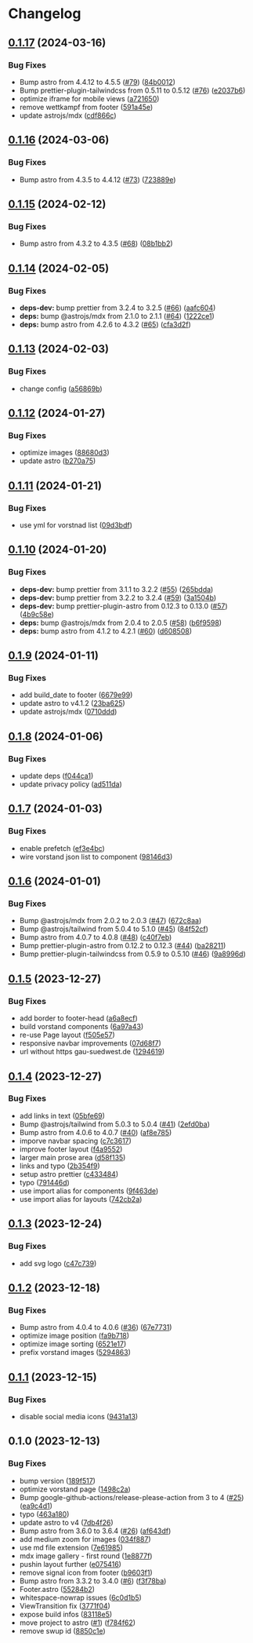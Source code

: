 # Changelog

## [0.1.17](https://github.com/argepasing/grabenfleck-web/compare/v0.1.16...v0.1.17) (2024-03-16)


### Bug Fixes

* Bump astro from 4.4.12 to 4.5.5 ([#79](https://github.com/argepasing/grabenfleck-web/issues/79)) ([84b0012](https://github.com/argepasing/grabenfleck-web/commit/84b001291f33214b25a3a0bdee4a138ce77974fa))
* Bump prettier-plugin-tailwindcss from 0.5.11 to 0.5.12 ([#76](https://github.com/argepasing/grabenfleck-web/issues/76)) ([e2037b6](https://github.com/argepasing/grabenfleck-web/commit/e2037b695b6b5f9fea8c5b668637768ea7c77a47))
* optimize iframe for mobile views ([a721650](https://github.com/argepasing/grabenfleck-web/commit/a72165057147e53d1de3269dae56d1b36a82b43e))
* remove wettkampf from footer ([591a45e](https://github.com/argepasing/grabenfleck-web/commit/591a45e7d6ed126a5c80dae172ab2b46fe7290e6))
* update astrojs/mdx ([cdf866c](https://github.com/argepasing/grabenfleck-web/commit/cdf866c7d57d302fb44453837ca378810b01d317))

## [0.1.16](https://github.com/argepasing/grabenfleck-web/compare/v0.1.15...v0.1.16) (2024-03-06)


### Bug Fixes

* Bump astro from 4.3.5 to 4.4.12 ([#73](https://github.com/argepasing/grabenfleck-web/issues/73)) ([723889e](https://github.com/argepasing/grabenfleck-web/commit/723889e1a5a00f85413e999296444a7687b788fc))

## [0.1.15](https://github.com/argepasing/grabenfleck-web/compare/v0.1.14...v0.1.15) (2024-02-12)


### Bug Fixes

* Bump astro from 4.3.2 to 4.3.5 ([#68](https://github.com/argepasing/grabenfleck-web/issues/68)) ([08b1bb2](https://github.com/argepasing/grabenfleck-web/commit/08b1bb27f71c823915f8c87a9ce136167b61d5a6))

## [0.1.14](https://github.com/argepasing/grabenfleck-web/compare/v0.1.13...v0.1.14) (2024-02-05)


### Bug Fixes

* **deps-dev:** bump prettier from 3.2.4 to 3.2.5 ([#66](https://github.com/argepasing/grabenfleck-web/issues/66)) ([aafc604](https://github.com/argepasing/grabenfleck-web/commit/aafc60455856e6326db1f9c9bf524315f82ded8c))
* **deps:** bump @astrojs/mdx from 2.1.0 to 2.1.1 ([#64](https://github.com/argepasing/grabenfleck-web/issues/64)) ([1222ce1](https://github.com/argepasing/grabenfleck-web/commit/1222ce153e8303681465c889bc16de70055a454f))
* **deps:** bump astro from 4.2.6 to 4.3.2 ([#65](https://github.com/argepasing/grabenfleck-web/issues/65)) ([cfa3d2f](https://github.com/argepasing/grabenfleck-web/commit/cfa3d2faf4c7fb36d655570e983c25ae017c1333))

## [0.1.13](https://github.com/argepasing/grabenfleck-web/compare/v0.1.12...v0.1.13) (2024-02-03)


### Bug Fixes

* change config ([a56869b](https://github.com/argepasing/grabenfleck-web/commit/a56869b00ac86405c566e3de479b1d5a25edd847))

## [0.1.12](https://github.com/argepasing/grabenfleck-web/compare/v0.1.11...v0.1.12) (2024-01-27)


### Bug Fixes

* optimize images ([88680d3](https://github.com/argepasing/grabenfleck-web/commit/88680d3634bd18efcdd053dcf44a1e10d1687f36))
* update astro ([b270a75](https://github.com/argepasing/grabenfleck-web/commit/b270a75c40f310424fac4556ba544db33fbaa1c1))

## [0.1.11](https://github.com/argepasing/grabenfleck-web/compare/v0.1.10...v0.1.11) (2024-01-21)


### Bug Fixes

* use yml for vorstnad list ([09d3bdf](https://github.com/argepasing/grabenfleck-web/commit/09d3bdfb3d83886ef4db419856cc82dacaf2ed72))

## [0.1.10](https://github.com/argepasing/grabenfleck-web/compare/v0.1.9...v0.1.10) (2024-01-20)


### Bug Fixes

* **deps-dev:** bump prettier from 3.1.1 to 3.2.2 ([#55](https://github.com/argepasing/grabenfleck-web/issues/55)) ([265bdda](https://github.com/argepasing/grabenfleck-web/commit/265bddaf30df13fcae8ea44d4cfd67dda7c7c761))
* **deps-dev:** bump prettier from 3.2.2 to 3.2.4 ([#59](https://github.com/argepasing/grabenfleck-web/issues/59)) ([3a1504b](https://github.com/argepasing/grabenfleck-web/commit/3a1504b9a8606d4dd03eba953b2c46de7a9c38af))
* **deps-dev:** bump prettier-plugin-astro from 0.12.3 to 0.13.0 ([#57](https://github.com/argepasing/grabenfleck-web/issues/57)) ([4b9c58e](https://github.com/argepasing/grabenfleck-web/commit/4b9c58e8e91b697b60578f237edc1145fba5024d))
* **deps:** bump @astrojs/mdx from 2.0.4 to 2.0.5 ([#58](https://github.com/argepasing/grabenfleck-web/issues/58)) ([b6f9598](https://github.com/argepasing/grabenfleck-web/commit/b6f959839b4b567c28fa3918883d221d867f30e3))
* **deps:** bump astro from 4.1.2 to 4.2.1 ([#60](https://github.com/argepasing/grabenfleck-web/issues/60)) ([d608508](https://github.com/argepasing/grabenfleck-web/commit/d6085085d7cb8e71f4c1636c5d5ba42e678a8f57))

## [0.1.9](https://github.com/argepasing/grabenfleck-web/compare/v0.1.8...v0.1.9) (2024-01-11)


### Bug Fixes

* add build_date to footer ([6679e99](https://github.com/argepasing/grabenfleck-web/commit/6679e993235f17fa679e3f24fdf08dd33101107a))
* update astro to v4.1.2 ([23ba625](https://github.com/argepasing/grabenfleck-web/commit/23ba625423313f1ae1aa5d501f5b1df34e339992))
* update astrojs/mdx ([0710ddd](https://github.com/argepasing/grabenfleck-web/commit/0710ddd6446a4c327b14ff7ec3b988f1682a8175))

## [0.1.8](https://github.com/argepasing/grabenfleck-web/compare/v0.1.7...v0.1.8) (2024-01-06)


### Bug Fixes

* update deps ([f044ca1](https://github.com/argepasing/grabenfleck-web/commit/f044ca10995a6f3962eb1e66a1e6caf81a8be5ec))
* update privacy policy ([ad511da](https://github.com/argepasing/grabenfleck-web/commit/ad511da2aa11996ddabd18fce57d4779962c1fd7))

## [0.1.7](https://github.com/argepasing/grabenfleck-web/compare/v0.1.6...v0.1.7) (2024-01-03)


### Bug Fixes

* enable prefetch ([ef3e4bc](https://github.com/argepasing/grabenfleck-web/commit/ef3e4bc7c395bb558ab4ded93e48b14dfcd1c29a))
* wire vorstand json list to component ([98146d3](https://github.com/argepasing/grabenfleck-web/commit/98146d38009be2ab968a75393fb78c979b487033))

## [0.1.6](https://github.com/argepasing/grabenfleck-web/compare/v0.1.5...v0.1.6) (2024-01-01)


### Bug Fixes

* Bump @astrojs/mdx from 2.0.2 to 2.0.3 ([#47](https://github.com/argepasing/grabenfleck-web/issues/47)) ([672c8aa](https://github.com/argepasing/grabenfleck-web/commit/672c8aa245d59a8053127ea8c3db7efcf6d94b2b))
* Bump @astrojs/tailwind from 5.0.4 to 5.1.0 ([#45](https://github.com/argepasing/grabenfleck-web/issues/45)) ([84f52cf](https://github.com/argepasing/grabenfleck-web/commit/84f52cfd434b0e9e854a6c0414624dc9bb2ff65f))
* Bump astro from 4.0.7 to 4.0.8 ([#48](https://github.com/argepasing/grabenfleck-web/issues/48)) ([c40f7eb](https://github.com/argepasing/grabenfleck-web/commit/c40f7eb386cd35c37503452be28ba75d69d740ec))
* Bump prettier-plugin-astro from 0.12.2 to 0.12.3 ([#44](https://github.com/argepasing/grabenfleck-web/issues/44)) ([ba28211](https://github.com/argepasing/grabenfleck-web/commit/ba28211b3b6316f015e28dc9c3a0dbae5390db3f))
* Bump prettier-plugin-tailwindcss from 0.5.9 to 0.5.10 ([#46](https://github.com/argepasing/grabenfleck-web/issues/46)) ([9a8996d](https://github.com/argepasing/grabenfleck-web/commit/9a8996dc72b22dd522d179895cbfad988b754c50))

## [0.1.5](https://github.com/argepasing/grabenfleck-web/compare/v0.1.4...v0.1.5) (2023-12-27)


### Bug Fixes

* add border to footer-head ([a6a8ecf](https://github.com/argepasing/grabenfleck-web/commit/a6a8ecf566f80313a565a4779bab775641dd1845))
* build vorstand components ([6a97a43](https://github.com/argepasing/grabenfleck-web/commit/6a97a432df6db007d3d344c5f56d7f33e630c1cf))
* re-use Page layout ([f505e57](https://github.com/argepasing/grabenfleck-web/commit/f505e57c1a27dafee362869b0e464f7e742542a6))
* responsive navbar improvements ([07d68f7](https://github.com/argepasing/grabenfleck-web/commit/07d68f7f8c9e0b81135301b768f12e4bde232c4f))
* url without https gau-suedwest.de ([1294619](https://github.com/argepasing/grabenfleck-web/commit/12946192d0946f700d2f5cb6165f6aeba313d8a2))

## [0.1.4](https://github.com/argepasing/grabenfleck-web/compare/v0.1.3...v0.1.4) (2023-12-27)


### Bug Fixes

* add links in text ([05bfe69](https://github.com/argepasing/grabenfleck-web/commit/05bfe69d5e4bfc515c75b63bb88139da00486008))
* Bump @astrojs/tailwind from 5.0.3 to 5.0.4 ([#41](https://github.com/argepasing/grabenfleck-web/issues/41)) ([2efd0ba](https://github.com/argepasing/grabenfleck-web/commit/2efd0ba80b3dc89836b137372b2978b886c7a959))
* Bump astro from 4.0.6 to 4.0.7 ([#40](https://github.com/argepasing/grabenfleck-web/issues/40)) ([af8e785](https://github.com/argepasing/grabenfleck-web/commit/af8e7854f1b38196694dba0e969cd4ad3ac02f97))
* imporve navbar spacing ([c7c3617](https://github.com/argepasing/grabenfleck-web/commit/c7c361789a9341cef90b1b1798917fec7bfcb630))
* improve footer layout ([f4a9552](https://github.com/argepasing/grabenfleck-web/commit/f4a95522e1f85ddea163510b0b3a8d4cc67b4f67))
* larger main prose area ([d58f135](https://github.com/argepasing/grabenfleck-web/commit/d58f135e789035e05cd3576081d5cf366a9e3b27))
* links and typo ([2b354f9](https://github.com/argepasing/grabenfleck-web/commit/2b354f9560b4b82d5fab928940a7f493b5e78f09))
* setup astro prettier ([c433484](https://github.com/argepasing/grabenfleck-web/commit/c433484b189e098faa8a71dd53f1c7d8e5b64500))
* typo ([791446d](https://github.com/argepasing/grabenfleck-web/commit/791446dbdd1a3d602c841b2b7073a2b4ae1192df))
* use import alias for components ([9f463de](https://github.com/argepasing/grabenfleck-web/commit/9f463de9279df22aa57834eb2dcf1a577f9ccb4b))
* use import alias for layouts ([742cb2a](https://github.com/argepasing/grabenfleck-web/commit/742cb2a341460586ad0041768e67100194e9f255))

## [0.1.3](https://github.com/argepasing/grabenfleck-web/compare/v0.1.2...v0.1.3) (2023-12-24)


### Bug Fixes

* add svg logo ([c47c739](https://github.com/argepasing/grabenfleck-web/commit/c47c7396a46c2f30b9a9da13eba79c70b7b44684))

## [0.1.2](https://github.com/argepasing/grabenfleck-web/compare/v0.1.1...v0.1.2) (2023-12-18)


### Bug Fixes

* Bump astro from 4.0.4 to 4.0.6 ([#36](https://github.com/argepasing/grabenfleck-web/issues/36)) ([67e7731](https://github.com/argepasing/grabenfleck-web/commit/67e773169884591f8aa89fda3841c765a92f52e2))
* optimize image position ([fa9b718](https://github.com/argepasing/grabenfleck-web/commit/fa9b718b2e6ec12d14e4331bab41084209225879))
* optimize image sorting ([6521e17](https://github.com/argepasing/grabenfleck-web/commit/6521e17caee726bc534d48f19c43b552e7c1f9aa))
* prefix vorstand images ([5294863](https://github.com/argepasing/grabenfleck-web/commit/5294863c05dc542b96d93d29a074d4f7f8090731))

## [0.1.1](https://github.com/argepasing/grabenfleck-web/compare/v0.1.0...v0.1.1) (2023-12-15)


### Bug Fixes

* disable social media icons ([9431a13](https://github.com/argepasing/grabenfleck-web/commit/9431a13ca454393ef51ebce2023f406d16d946c3))

## 0.1.0 (2023-12-13)


### Bug Fixes

* bump version ([189f517](https://github.com/argepasing/grabenfleck-web/commit/189f517cf3769a51b5e043ee3ea91bc084f005b0))
* optimize vorstand page ([1498c2a](https://github.com/argepasing/grabenfleck-web/commit/1498c2ae1723ec2d614713627458bca8e6a69b75))
* Bump google-github-actions/release-please-action from 3 to 4 ([#25](https://github.com/argepasing/grabenfleck-web/issues/25)) ([ea9c4d1](https://github.com/argepasing/grabenfleck-web/commit/ea9c4d180d920ec42dfefacac10a41cb0153cdd7))
* typo ([463a180](https://github.com/argepasing/grabenfleck-web/commit/463a1805c3fe3df034573b016ff9a409b3db8478))
* update astro to v4 ([7db4f26](https://github.com/argepasing/grabenfleck-web/commit/7db4f264c5cddc85bb06bd7f8f0a97d62a9479cf))
* Bump astro from 3.6.0 to 3.6.4 ([#26](https://github.com/argepasing/grabenfleck-web/issues/26)) ([af643df](https://github.com/argepasing/grabenfleck-web/commit/af643df1e373a03cc9dad92885a043aa9dbc5f0d))
* add medium zoom for images ([034f887](https://github.com/argepasing/grabenfleck-web/commit/034f887133587e97a5f570a95dc2ee32b119469f))
* use md file extension ([7e61985](https://github.com/argepasing/grabenfleck-web/commit/7e61985361e2d79a30e0a25602c8565019a7a221))
* mdx image gallery - first round ([1e8877f](https://github.com/argepasing/grabenfleck-web/commit/1e8877ffb2be9f1d603706107d973a145ae09b5d))
* pushin layout further ([e075416](https://github.com/argepasing/grabenfleck-web/commit/e075416bf0310234b71dbe476bbd710c4904fab7))
* remove signal icon from footer ([b9603f1](https://github.com/argepasing/grabenfleck-web/commit/b9603f1d98f0f3ed4a7a29ab590f223965653eb0))
* Bump astro from 3.3.2 to 3.4.0 ([#6](https://github.com/argepasing/grabenfleck-web/issues/6)) ([f3f78ba](https://github.com/argepasing/grabenfleck-web/commit/f3f78ba3908902f93a779308574651e40469edd7))
* Footer.astro ([55284b2](https://github.com/argepasing/grabenfleck-web/commit/55284b2a834659ca511bded763981a9222809454))
* whitespace-nowrap issues ([6c0d1b5](https://github.com/argepasing/grabenfleck-web/commit/6c0d1b5005c3e18d149908d1e24102f1293247f8))
* ViewTransition fix ([3771f04](https://github.com/argepasing/grabenfleck-web/commit/3771f04afd8c03e54fa9ca6de664ff4a18c26793))
* expose build infos ([83118e5](https://github.com/argepasing/grabenfleck-web/commit/83118e5e58696f144d211ea8799338e2fca0bb21))
* move project to astro ([#1](https://github.com/argepasing/grabenfleck-web/issues/1)) ([f784f62](https://github.com/argepasing/grabenfleck-web/commit/f784f625db5c8d282dd85740dda1bb96cdf924cd))
* remove swup id ([8850c1e](https://github.com/argepasing/grabenfleck-web/commit/8850c1e0e83e397522d77b2e596e62e37a45b6df))
